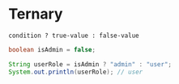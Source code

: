 # Ternary

`condition ? true-value : false-value`

```java
boolean isAdmin = false;

String userRole = isAdmin ? "admin" : "user";
System.out.println(userRole); // user
```

